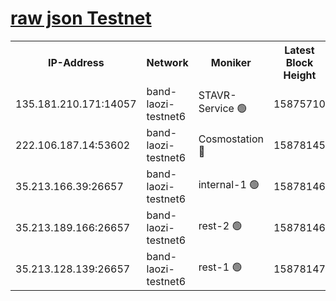 
[raw json Testnet](https://rpc-check.bandt.stavr.tech/bandt/rpcbandt_result.json)
=

<table><tr><th>IP-Address</th><th>Network</th><th>Moniker</th><th>Latest Block Height</th><th>Earliest Block Height</th><th>Catching Up</th><th>Tx Index</th><th>Voting Power</th><th>Scan Time</th></tr><tr><td>135.181.210.171:14057</td><td>band-laozi-testnet6</td><td>STAVR-Service 🟢</td><td>15875710</td><td>15322501</td><td>False</td><td>on</td><td>0</td><td>2024-02-15T12:13:50.556403327UTC</td></tr><tr><td>222.106.187.14:53602</td><td>band-laozi-testnet6</td><td>Cosmostation 🔴</td><td>15878145</td><td>15423001</td><td>False</td><td>on</td><td>2203623</td><td>2024-02-15T12:13:52.017362380UTC</td></tr><tr><td>35.213.166.39:26657</td><td>band-laozi-testnet6</td><td>internal-1 🟢</td><td>15878146</td><td>15778146</td><td>False</td><td>on</td><td>0</td><td>2024-02-15T12:13:53.032794425UTC</td></tr><tr><td>35.213.189.166:26657</td><td>band-laozi-testnet6</td><td>rest-2 🟢</td><td>15878146</td><td>15778146</td><td>False</td><td>on</td><td>0</td><td>2024-02-15T12:13:53.999233244UTC</td></tr><tr><td>35.213.128.139:26657</td><td>band-laozi-testnet6</td><td>rest-1 🟢</td><td>15878147</td><td>15778147</td><td>False</td><td>on</td><td>0</td><td>2024-02-15T12:13:57.075845667UTC</td></tr></table>

